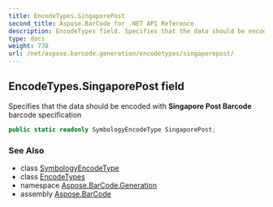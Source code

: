 ```yaml
---
title: EncodeTypes.SingaporePost
second_title: Aspose.BarCode for .NET API Reference
description: EncodeTypes field. Specifies that the data should be encoded with Singapore Post Barcode barcode specification
type: docs
weight: 770
url: /net/aspose.barcode.generation/encodetypes/singaporepost/
---
```

## EncodeTypes.SingaporePost field

Specifies that the data should be encoded with **Singapore Post Barcode** barcode specification

```csharp
public static readonly SymbologyEncodeType SingaporePost;
```

### See Also

* class [SymbologyEncodeType](../../symbologyencodetype/)
* class [EncodeTypes](../)
* namespace [Aspose.BarCode.Generation](../../../aspose.barcode.generation/)
* assembly [Aspose.BarCode](../../../)


